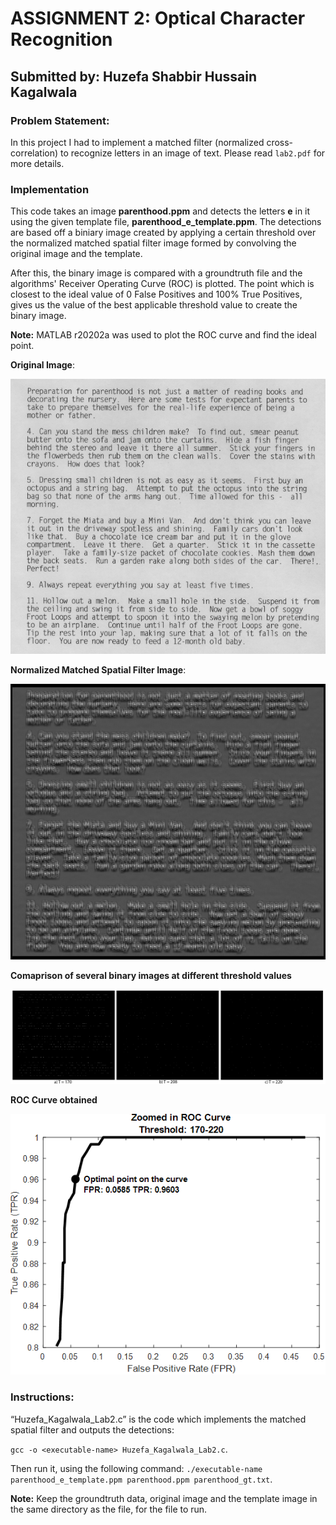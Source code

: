 # ASSIGNMENT 2: Optical Character Recognition
## Submitted by: Huzefa Shabbir Hussain Kagalwala

### Problem Statement:
In this project I had to implement a matched filter (normalized cross-correlation) to recognize letters in an image of text.
Please read `lab2.pdf` for more details.

### Implementation

This code takes an image **parenthood.ppm** and detects the letters **e** in it using the given template file, **parenthood_e_template.ppm**. The detections are based off a biniary image created by applying a certain threshold over the normalized matched spatial filter image formed by convolving the original image and the template.  

After this, the binary image is compared with a groundtruth file and the algorithms' Receiver Operating Curve (ROC) is plotted. The point which is closest to the ideal value of 0 False Positives and 100% True Positives, gives us the value of the best applicable threshold value to create the binary image. 

**Note:** MATLAB r20202a was used to plot the ROC curve and find the ideal point.

**Original Image**:

![](https://github.com/Huzefa-Kagalwala/ECE6310-Introduction-to-Computer-Vision/blob/master/2-Optical%20Character%20Recognition/Data/parenthood.png)

**Normalized Matched Spatial Filter Image**:

![](https://github.com/Huzefa-Kagalwala/ECE6310-Introduction-to-Computer-Vision/blob/master/2-Optical%20Character%20Recognition/Data/normalized_msf.png)

**Comaprison of several binary images at different threshold values**

![](https://github.com/Huzefa-Kagalwala/ECE6310-Introduction-to-Computer-Vision/blob/master/2-Optical%20Character%20Recognition/Data/Collage.png)

**ROC Curve obtained** 

![](https://github.com/Huzefa-Kagalwala/ECE6310-Introduction-to-Computer-Vision/blob/master/2-Optical%20Character%20Recognition/Data/roc.png)


### Instructions:
“Huzefa_Kagalwala_Lab2.c” is the code which implements the matched spatial filter and outputs the detections:

   `gcc -o <executable-name> Huzefa_Kagalwala_Lab2.c`.

   Then run it, using the following command: `./executable-name parenthood_e_template.ppm parenthood.ppm parenthood_gt.txt`.


**Note:** Keep the groundtruth data, original image and the template image in the same directory as the file, for the file to run.